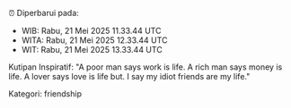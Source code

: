 ⏰ Diperbarui pada:
- WIB: Rabu, 21 Mei 2025 11.33.44 UTC
- WITA: Rabu, 21 Mei 2025 12.33.44 UTC
- WIT: Rabu, 21 Mei 2025 13.33.44 UTC

Kutipan Inspiratif:
"A poor man says work is life. A rich man says money is life. A lover says love is life but. I say my idiot friends are my life."


Kategori: friendship

